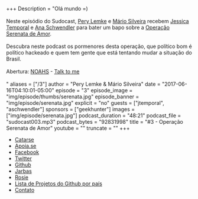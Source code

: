+++
Description = "Olá mundo =)<br/><br/> Neste episódio do Sudocast, [Pery Lemke](https://www.twitter.com/perylemke) e [Mário Silveira](https://www.twitter.com/dermarios) recebem [Jessica Temporal](https://www.twitter.com/jesstemporal) e [Ana Schwendler](https://twitter.com/anaschwendler) para bater um bapo sobre a [Operação Serenata de Amor](https://serenatadeamor.org/).<br/><br/> Descubra neste podcast os pormenores desta operação, que político bom é político hackeado e quem tem gente que está tentando mudar a situação do Brasil.<br/><br/> Abertura: [NOAHS](https://www.facebook.com/noahstheband/) - [Talk to me](https://www.youtube.com/watch?v=dAMSGnpWpUM)<br/><br/>"
aliases = ["/3"]
author = "Pery Lemke & Mário Silveira"
date = "2017-06-16T04:10:01-05:00"
episode = "3"
episode_image = "img/episode/thumbs/serenata.jpg"
episode_banner = "img/episode/serenata.jpg"
explicit = "no"
guests = ["jtemporal", "aschwendler"]
sponsors = ["geekhunter"]
images = ["img/episode/serenata.jpg"]
podcast_duration = "48:21"
podcast_file = "sudocast003.mp3"
podcast_bytes = "92831998"
title = "#3 - Operação Serenata de Amor"
youtube = ""
truncate = ""
+++
* [Catarse](https://www.catarse.me/serenata)
* [Apoia.se](https://apoia.se/serenata)
* [Facebook](https://www.facebook.com/operacaoSerenataDeAmor)
* [Twitter](https://www.twitter.com/operacaoSerenataDeAmor)
* [Github](https://github.com/datasciencebr/)
* [Jarbas](https://github.com/datasciencebr/jarbas)
* [Rosie](https://github.com/datasciencebr/rosie)
* [Lista de Projetos do Github por país](https://medium.com/@hoffa/the-top-github-projects-per-country-92c275e19409)
* [Contato](https://medium.com/@hoffa/the-top-github-projects-per-country-92c275e19409)
